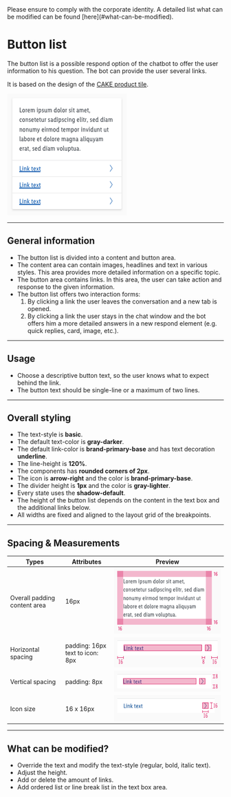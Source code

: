 <AlertInfo alertHeadline="Modifiable">
Please ensure to comply with the corporate identity. A detailed list what can be modified can be found [here](#what-can-be-modified).
</AlertInfo>

# Button list

The button list is a possible respond option of the chatbot to offer the user information to his question.
The bot can provide the user several links.

It is based on the design of the [CAKE product tile](/Lidl/Web/Design/Components/Product_tile/Product_tile.md).


![example button list](assets/examples/button-list@1x.png)

---

## General information

- The button list is divided into a content and button area.
- The content area can contain images, headlines and text in various styles. This area provides more detailed information on a specific topic.
- The button area contains links. In this area, the user can take action and response to the given information.
- The button list offers two interaction forms:
  1. By clicking a link the user leaves the conversation and a new tab is opened.
  1. By clicking a link the user stays in the chat window and the bot offers him a more detailed answers in a new respond element (e.g. quick replies, card, image, etc.).

---

## Usage

- Choose a descriptive button text, so the user knows what to expect behind the link.
- The button text should be single-line or a maximum of two lines.

---

## Overall styling

- The text-style is **basic**.
- The default text-color is **gray-darker**.
- The default link-color is **brand-primary-base** and has text decoration **underline**.
- The line-height is **120%**.
- The components has **rounded corners of 2px**.
- The icon is **arrow-right** and the color is **brand-primary-base**.
- The divider height is **1px** and the color is **gray-lighter**.
- Every state uses the **shadow-default**.
- The height of the button list depends on the content in the text box and the additional links below.
- All widths are fixed and aligned to the layout grid of the breakpoints.

---

## Spacing & Measurements

| Types | Attributes | Preview |
|---|---|---|
| Overall padding <br> content area | 16px | ![padding content](assets/measurements/content-area@1x.png) |
| Horizontal spacing | padding: 16px <br> text to icon: 8px | ![horizontal-spacing](assets/measurements/horizontal-spacing@1x.png) |
| Vertical spacing | padding: 8px | ![vertical-spacing](assets/measurements/vertical-spacing@1x.png) |
| Icon size | 16 x 16px | ![icon-size](assets/measurements/icon-size@1x.png) |

---

## What can be modified?

- Override the text and modify the text-style (regular, bold, italic text).
- Adjust the height.
- Add or delete the amount of links.
- Add ordered list or line break list in the text box area.
